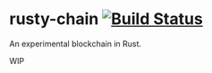 # rusty-chain [![Build Status](https://travis-ci.org/duncandean/rusty-chain.svg?branch=master)](https://travis-ci.org/duncandean/rusty-chain)
An experimental blockchain in Rust.

WIP
